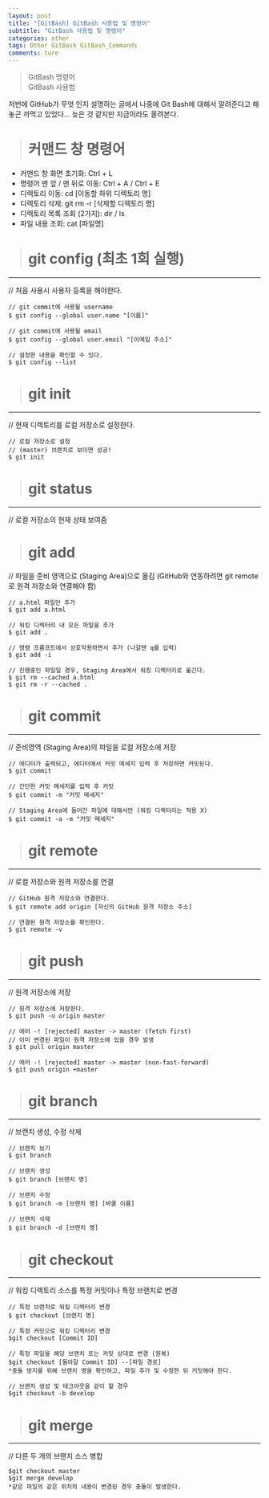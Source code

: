 ```yaml
---
layout: post
title: "[GitBash] GitBash 사용법 및 명령어"
subtitle: "GitBash 사용법 및 명령어"
categories: other
tags: Other GitBash GitBash_Commands
comments: ture
---
```


> GitBash 명령어  
> GitBash 사용법

저번에 GitHub가 무엇 인지 설명하는 글에서 나중에 Git Bash에 대해서 알려준다고 해놓곤 까먹고 있었다...
늦은 것 같지만 지금이라도 올려본다.

> # 커맨드 창 명령어

* 커맨드 창 화면 초기화: Ctrl + L
* 명령어 맨 앞 / 맨 뒤로 이동: Ctrl + A / Ctrl + E
* 디렉토리 이동: cd [이동할 하위 디렉토리 명]
* 디렉토리 삭제: git rm -r [삭제할 디렉토리 명]
* 디렉토리 목록 조회 (2가지): dir / ls
* 파일 내용 조회: cat [파일명]  
  
> #  git config (최초 1회 실행)

***

// 처음 사용시 사용자 등록을 해야한다.

```
// git commit에 사용될 username
$ git config --global user.name "[이름]"

// git commit에 사용될 email
$ git config --global user.email "[이메일 주소]"

// 설정한 내용을 확인할 수 있다.
$ git config --list
```

> # git init

***

// 현재 디렉토리를 로컬 저장소로 설정한다.

```
// 로컬 저장소로 설정
// (master) 브랜치로 보이면 성공!
$ git init
```

> # git status

***

// 로컬 저장소의 현재 상태 보여줌

> # git add

// 파일을 준비 영역으로 (Staging Area)으로 옮김 (GitHub와 연동하려면 git remote로 원격 저장소와 연결해야 함)

```
// a.html 파일만 추가
$ git add a.html

// 워킹 디렉터리 내 모든 파일을 추가
$ git add .

// 명령 프롬프트에서 상호작용하면서 추가 (나갈땐 q를 입력)
$ git add -i

// 진행중인 파일일 경우, Staging Area에서 워킹 디렉터리로 옮긴다.
$ git rm --cached a.html
$ git rm -r --cached .
```

> # git commit

***

// 준비영역 (Staging Area)의 파일을 로컬 저장소에 저장

```
// 에디터가 출력되고, 에디터에서 커밋 메세지 입력 후 저장하면 커밋된다.
$ git commit

// 간단한 커밋 메세지를 입력 후 커밋
$ git commit -m "커밋 메세지"

// Staging Area에 들어간 파일에 대해서만 (워킹 디렉터리는 적용 X)
$ git commit -a -m "커밋 메세지"
```

> # git remote

****

// 로컬 저장소와 원격 저장소를 연결

```
// GitHub 원격 저장소와 연결한다.
$ git remote add origin [자신의 GitHub 원격 저장소 주소]

// 연결된 원격 저장소를 확인한다.
$ git remote -v
```

> # git push

***

// 원격 저장소에 저장

```
// 원격 저장소에 저장한다.
$ git push -u origin master

// 에러 -! [rejected] master -> master (fetch first)
// 이미 변경된 파일이 원격 저장소에 있을 경우 발생
$ git pull origin master

// 에러 -! [rejected] master -> master (non-fast-forward)
$ git push origin +master
```

> # git branch

****

// 브랜치 생성, 수정 삭제

```
// 브랜치 보기
$ git branch

// 브랜치 생성
$ git branch [브랜치 명]

// 브랜치 수정
$ git branch -m [브랜치 명] [바꿀 이름]

// 브랜치 삭제
$ git branch -d [브랜치 명]
```

> # git checkout

***

// 워킹 디렉토리 소스를 특정 커밋이나 특정 브랜치로 변경

```
// 특정 브랜치로 워킬 디렉터리 변경
$ git checkout [브랜치 명]

// 특정 커밋으로 워킹 디렉터리 변경  
$git checkout [Commit ID]  

// 특정 파일을 해당 브랜치 또는 커밋 상대로 변경 (원복)  
$git checkout [돌아갈 Commit ID] --[파일 경로]  
*충돌 방지를 위해 브랜치 명을 확인하고, 파일 추가 및 수정한 뒤 커밋해야 한다.  

// 브랜치 생성 및 테크아웃을 같이 할 경우  
$git checkout -b develop 
```

> # git merge

***

// 다른 두 개의 브랜치 소스 병합

```
$git checkout master  
$git merge develop  
*같은 파일의 같은 위치의 내용이 변경된 경우 충돌이 발생한다.  
```

